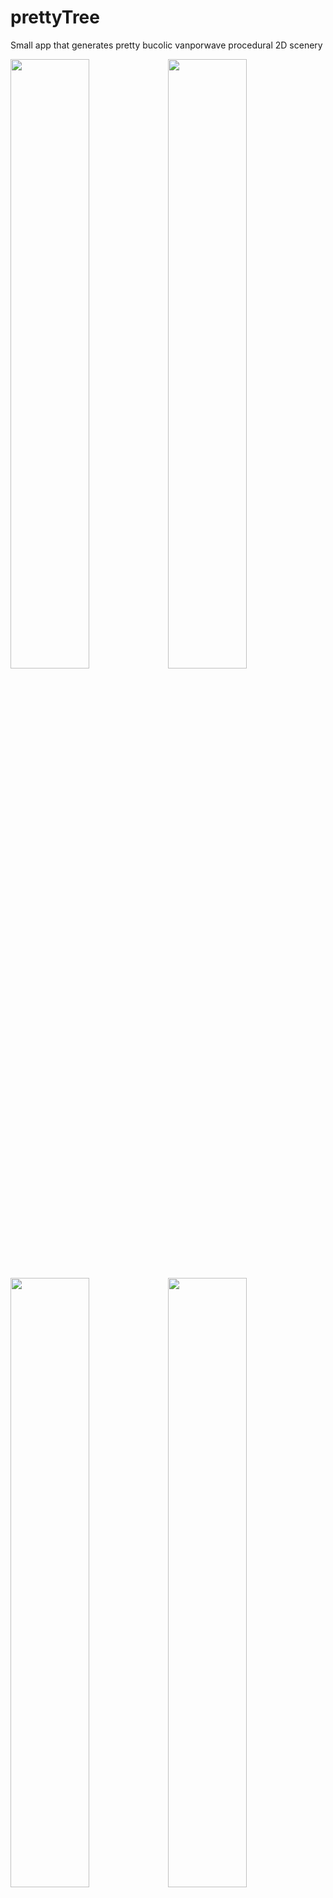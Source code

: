 # prettyTree

Small app that generates pretty bucolic vanporwave procedural 2D scenery

<img src="https://i.imgur.com/gota3NG.png" width="50%"><img src="https://i.imgur.com/il0b4XL.png" width="50%">
<img src="https://i.imgur.com/ZEvhhPq.png" width="50%"><img src="https://i.imgur.com/daFNZZK.png" width="50%">

## How to use ?

change the UI sliders, save the image.

----------------

made by myro_973 - 2019.02
www.instagram.com/myro_973/
